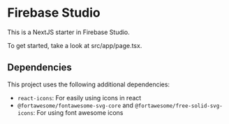 # Firebase Studio

This is a NextJS starter in Firebase Studio.

To get started, take a look at src/app/page.tsx.

## Dependencies

This project uses the following additional dependencies:

- `react-icons`: For easily using icons in react
- `@fortawesome/fontawesome-svg-core` and `@fortawesome/free-solid-svg-icons`: For using font awesome icons

